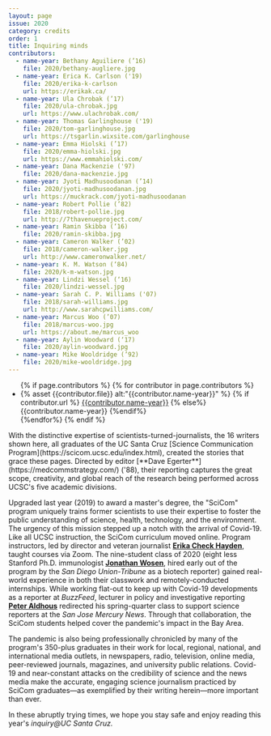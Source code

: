 ```yaml
---
layout: page
issue: 2020
category: credits
order: 1
title: Inquiring minds
contributors:
  - name-year: Bethany Aguiliere (’16)
    file: 2020/bethany-augliere.jpg
  - name-year: Erica K. Carlson ('19)
    file: 2020/erika-k-carlson
    url: https://erikak.ca/
  - name-year: Ula Chrobak (’17)
    file: 2020/ula-chrobak.jpg
    url: https://www.ulachrobak.com/
  - name-year: Thomas Garlinghouse ('19)
    file: 2020/tom-garlinghouse.jpg
    url: https://tsgarlin.wixsite.com/garlinghouse
  - name-year: Emma Hiolski (’17)
    file: 2020/emma-hiolski.jpg
    url: https://www.emmahiolski.com/
  - name-year: Dana Mackenzie ('97)
    file: 2020/dana-mackenzie.jpg
  - name-year: Jyoti Madhusoodanan (’14)
    file: 2020/jyoti-madhusoodanan.jpg
    url: https://muckrack.com/jyoti-madhusoodanan
  - name-year: Robert Pollie (’82)
    file: 2018/robert-pollie.jpg
    url: http://7thavenueproject.com/
  - name-year: Ramin Skibba (‘16)
    file: 2020/ramin-skibba.jpg
  - name-year: Cameron Walker (’02)
    file: 2018/cameron-walker.jpg
    url: http://www.cameronwalker.net/
  - name-year: K. M. Watson (‘84)
    file: 2020/k-m-watson.jpg
  - name-year: Lindzi Wessel (‘16)
    file: 2020/lindzi-wessel.jpg
  - name-year: Sarah C. P. Williams ('07)
    file: 2018/sarah-williams.jpg
    url: http://www.sarahcpwilliams.com/
  - name-year: Marcus Woo (’07)
    file: 2018/marcus-woo.jpg
    url: https://about.me/marcus_woo
  - name-year: Aylin Woodward (‘17)
    file: 2020/aylin-woodward.jpg
  - name-year: Mike Wooldridge (’92)
    file: 2020/mike-wooldridge.jpg
---
```

<ul class="contributors-container">
{% if page.contributors %}
  {% for contributor in page.contributors %}
  
  <li>{% asset {{contributor.file}} alt:"{{contributor.name-year}}" %}
  <span>
  {% if contributor.url %}
<a href="{{contributor.url}}">{{contributor.name-year}}</a>
{% else%}
{{contributor.name-year}}
  {%endif%}
  </span>
  </li>
{%endfor%}
{% endif %}
</ul>
With the distinctive expertise of scientists-turned-journalists, the 16
writers shown here, all graduates of the UC Santa Cruz [Science
Communication Program](https://scicom.ucsc.edu/index.html), created the
stories that grace these pages. Directed by editor [**Dave
Egerter**](https://medcommstrategy.com/) ('88), their reporting captures
the great scope, creativity, and global reach of the research being
performed across UCSC's five academic divisions.

Upgraded last year (2019) to award a master's degree, the "SciCom"
program uniquely trains former scientists to use their expertise to
foster the public understanding of science, health, technology, and the
environment. The urgency of this mission stepped up a notch with the
arrival of Covid-19. Like all UCSC instruction, the SciCom curriculum
moved online. Program instructors, led by director and veteran
journalist [**Erika Check
Hayden**](https://scicom.ucsc.edu/faculty/index.html), taught courses
via Zoom. The nine-student class of 2020 (eight less Stanford Ph.D.
immunologist [**Jonathan Wosen**](https://muckrack.com/jonathan-wosen),
hired early out of the program by the *San Diego Union-Tribune* as a
biotech reporter) gained real-world experience in both their classwork
and remotely-conducted internships. While working flat-out to keep up
with Covid-19 developments as a reporter at *BuzzFeed*, lecturer in
policy and investigative reporting [**Peter
Aldhous**](https://scicom.ucsc.edu/faculty/index.html) redirected his
spring-quarter class to support science reporters at the *San Jose
Mercury News*. Through that collaboration, the SciCom students helped
cover the pandemic's impact in the Bay Area.

The pandemic is also being professionally chronicled by many of the
program's 350-plus graduates in their work for local, regional,
national, and international media outlets, in newspapers, radio,
television, online media, peer-reviewed journals, magazines, and
university public relations. Covid-19 and near-constant attacks on the
credibility of science and the news media make the accurate, engaging
science journalism practiced by SciCom graduates&mdash;as exemplified by
their writing herein&mdash;more important than ever.

In these abruptly trying times, we hope you stay safe and enjoy reading
this year's *inquiry\@UC Santa Cruz.*
